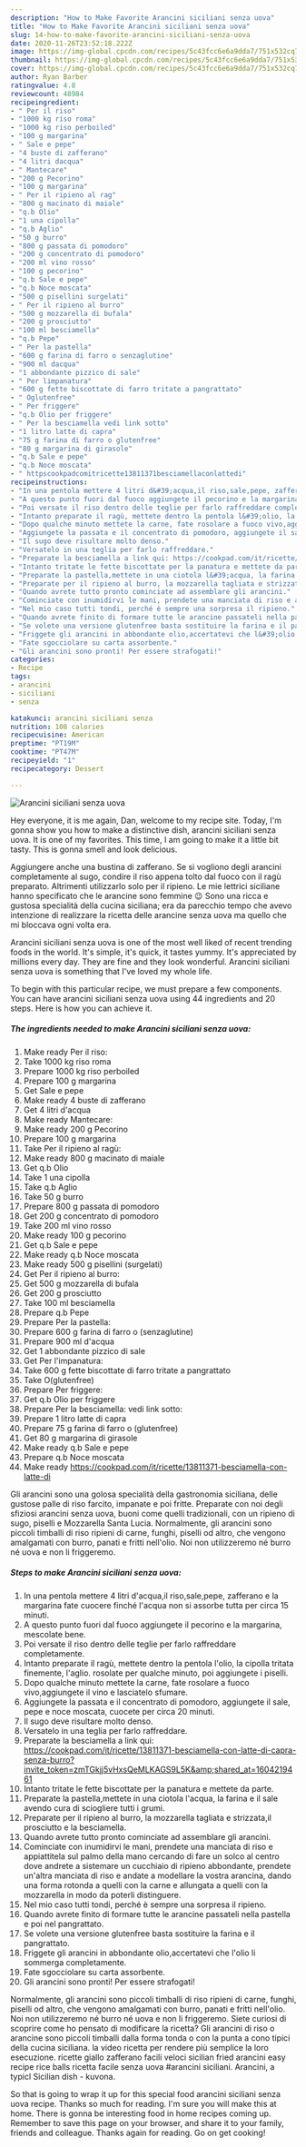 ```yaml
---
description: "How to Make Favorite Arancini siciliani senza uova"
title: "How to Make Favorite Arancini siciliani senza uova"
slug: 14-how-to-make-favorite-arancini-siciliani-senza-uova
date: 2020-11-26T23:52:18.222Z
image: https://img-global.cpcdn.com/recipes/5c43fcc6e6a9dda7/751x532cq70/arancini-siciliani-senza-uova-recipe-main-photo.jpg
thumbnail: https://img-global.cpcdn.com/recipes/5c43fcc6e6a9dda7/751x532cq70/arancini-siciliani-senza-uova-recipe-main-photo.jpg
cover: https://img-global.cpcdn.com/recipes/5c43fcc6e6a9dda7/751x532cq70/arancini-siciliani-senza-uova-recipe-main-photo.jpg
author: Ryan Barber
ratingvalue: 4.8
reviewcount: 48984
recipeingredient:
- " Per il riso"
- "1000 kg riso roma"
- "1000 kg riso perboiled"
- "100 g margarina"
- " Sale e pepe"
- "4 buste di zafferano"
- "4 litri dacqua"
- " Mantecare"
- "200 g Pecorino"
- "100 g margarina"
- " Per il ripieno al rag"
- "800 g macinato di maiale"
- "q.b Olio"
- "1 una cipolla"
- "q.b Aglio"
- "50 g burro"
- "800 g passata di pomodoro"
- "200 g concentrato di pomodoro"
- "200 ml vino rosso"
- "100 g pecorino"
- "q.b Sale e pepe"
- "q.b Noce moscata"
- "500 g pisellini surgelati"
- " Per il ripieno al burro"
- "500 g mozzarella di bufala"
- "200 g prosciutto"
- "100 ml besciamella"
- "q.b Pepe"
- " Per la pastella"
- "600 g farina di farro o senzaglutine"
- "900 ml dacqua"
- "1 abbondante pizzico di sale"
- " Per limpanatura"
- "600 g fette biscottate di farro tritate a pangrattato"
- " Oglutenfree"
- " Per friggere"
- "q.b Olio per friggere"
- " Per la besciamella vedi link sotto"
- "1 litro latte di capra"
- "75 g farina di farro o glutenfree"
- "80 g margarina di girasole"
- "q.b Sale e pepe"
- "q.b Noce moscata"
- " httpscookpadcomitricette13811371besciamellaconlattedi"
recipeinstructions:
- "In una pentola mettere 4 litri d&#39;acqua,il riso,sale,pepe, zafferano e la margarina fate cuocere finché l&#39;acqua non si assorbe tutta per circa 15 minuti."
- "A questo punto fuori dal fuoco aggiungete il pecorino e la margarina, mescolate bene."
- "Poi versate il riso dentro delle teglie per farlo raffreddare completamente."
- "Intanto preparate il ragù, mettete dentro la pentola l&#39;olio, la cipolla tritata finemente, l&#39;aglio. rosolate per qualche minuto, poi aggiungete i piselli."
- "Dopo qualche minuto mettete la carne, fate rosolare a fuoco vivo,aggiungete il vino e lasciatelo sfumare."
- "Aggiungete la passata e il concentrato di pomodoro, aggiungete il sale, pepe e noce moscata, cuocete per circa 20 minuti."
- "Il sugo deve risultare molto denso."
- "Versatelo in una teglia per farlo raffreddare."
- "Preparate la besciamella a link qui: https://cookpad.com/it/ricette/13811371-besciamella-con-latte-di-capra-senza-burro?invite_token=zmTGkjj5vHxsQeMLKAGS9L5K&amp;shared_at=1604219461"
- "Intanto tritate le fette biscottate per la panatura e mettete da parte."
- "Preparate la pastella,mettete in una ciotola l&#39;acqua, la farina e il sale avendo cura di sciogliere tutti i grumi."
- "Preparate per il ripieno al burro, la mozzarella tagliata e strizzata,il prosciutto e la besciamella."
- "Quando avrete tutto pronto cominciate ad assemblare gli arancini."
- "Cominciate con inumidirvi le mani, prendete una manciata di riso e appiattitela sul palmo della mano cercando di fare un solco al centro dove andrete a sistemare un cucchiaio di ripieno abbondante, prendete un&#39;altra manciata di riso e andate a modellare la vostra arancina, dando una forma rotonda a quelli con la carne e allungata a quelli con la mozzarella in modo da poterli distinguere."
- "Nel mio caso tutti tondi, perché è sempre una sorpresa il ripieno."
- "Quando avrete finito di formare tutte le arancine passateli nella pastella e poi nel pangrattato."
- "Se volete una versione glutenfree basta sostituire la farina e il pangrattato."
- "Friggete gli arancini in abbondante olio,accertatevi che l&#39;olio li sommerga completamente."
- "Fate sgocciolare su carta assorbente."
- "Gli arancini sono pronti! Per essere strafogati!"
categories:
- Recipe
tags:
- arancini
- siciliani
- senza

katakunci: arancini siciliani senza 
nutrition: 108 calories
recipecuisine: American
preptime: "PT19M"
cooktime: "PT47M"
recipeyield: "1"
recipecategory: Dessert

---
```



![Arancini siciliani senza uova](https://img-global.cpcdn.com/recipes/5c43fcc6e6a9dda7/751x532cq70/arancini-siciliani-senza-uova-recipe-main-photo.jpg)

Hey everyone, it is me again, Dan, welcome to my recipe site. Today, I'm gonna show you how to make a distinctive dish, arancini siciliani senza uova. It is one of my favorites. This time, I am going to make it a little bit tasty. This is gonna smell and look delicious.

Aggiungere anche una bustina di zafferano. Se si vogliono degli arancini completamente al sugo, condire il riso appena tolto dal fuoco con il ragù preparato. Altrimenti utilizzarlo solo per il ripieno. Le mie lettrici siciliane hanno specificato che le arancine sono femmine 😉 Sono una ricca e gustosa specialità della cucina siciliana; era da parecchio tempo che avevo intenzione di realizzare la ricetta delle arancine senza uova ma quello che mi bloccava ogni volta era.

Arancini siciliani senza uova is one of the most well liked of recent trending foods in the world. It's simple, it's quick, it tastes yummy. It's appreciated by millions every day. They are fine and they look wonderful. Arancini siciliani senza uova is something that I've loved my whole life.


To begin with this particular recipe, we must prepare a few components. You can have arancini siciliani senza uova using 44 ingredients and 20 steps. Here is how you can achieve it.

<!--inarticleads1-->

##### The ingredients needed to make Arancini siciliani senza uova:

1. Make ready  Per il riso:
1. Take 1000 kg riso roma
1. Prepare 1000 kg riso perboiled
1. Prepare 100 g margarina
1. Get  Sale e pepe
1. Make ready 4 buste di zafferano
1. Get 4 litri d&#39;acqua
1. Make ready  Mantecare:
1. Make ready 200 g Pecorino
1. Prepare 100 g margarina
1. Take  Per il ripieno al ragù:
1. Make ready 800 g macinato di maiale
1. Get q.b Olio
1. Take 1 una cipolla
1. Take q.b Aglio
1. Take 50 g burro
1. Prepare 800 g passata di pomodoro
1. Get 200 g concentrato di pomodoro
1. Take 200 ml vino rosso
1. Make ready 100 g pecorino
1. Get q.b Sale e pepe
1. Make ready q.b Noce moscata
1. Make ready 500 g pisellini (surgelati)
1. Get  Per il ripieno al burro:
1. Get 500 g mozzarella di bufala
1. Get 200 g prosciutto
1. Take 100 ml besciamella
1. Prepare q.b Pepe
1. Prepare  Per la pastella:
1. Prepare 600 g farina di farro o (senzaglutine)
1. Prepare 900 ml d&#39;acqua
1. Get 1 abbondante pizzico di sale
1. Get  Per l&#39;impanatura:
1. Take 600 g fette biscottate di farro tritate a pangrattato
1. Take  O(glutenfree)
1. Prepare  Per friggere:
1. Get q.b Olio per friggere
1. Prepare  Per la besciamella: vedi link sotto:
1. Prepare 1 litro latte di capra
1. Prepare 75 g farina di farro o (glutenfree)
1. Get 80 g margarina di girasole
1. Make ready q.b Sale e pepe
1. Prepare q.b Noce moscata
1. Make ready  https://cookpad.com/it/ricette/13811371-besciamella-con-latte-di


Gli arancini sono una golosa specialità della gastronomia siciliana, delle gustose palle di riso farcito, impanate e poi fritte. Preparate con noi degli sfiziosi arancini senza uova, buoni come quelli tradizionali, con un ripieno di sugo, piselli e Mozzarella Santa Lucia. Normalmente, gli arancini sono piccoli timballi di riso ripieni di carne, funghi, piselli od altro, che vengono amalgamati con burro, panati e fritti nell&#39;olio. Noi non utilizzeremo né burro né uova e non li friggeremo. 

<!--inarticleads2-->

##### Steps to make Arancini siciliani senza uova:

1. In una pentola mettere 4 litri d&#39;acqua,il riso,sale,pepe, zafferano e la margarina fate cuocere finché l&#39;acqua non si assorbe tutta per circa 15 minuti.
1. A questo punto fuori dal fuoco aggiungete il pecorino e la margarina, mescolate bene.
1. Poi versate il riso dentro delle teglie per farlo raffreddare completamente.
1. Intanto preparate il ragù, mettete dentro la pentola l&#39;olio, la cipolla tritata finemente, l&#39;aglio. rosolate per qualche minuto, poi aggiungete i piselli.
1. Dopo qualche minuto mettete la carne, fate rosolare a fuoco vivo,aggiungete il vino e lasciatelo sfumare.
1. Aggiungete la passata e il concentrato di pomodoro, aggiungete il sale, pepe e noce moscata, cuocete per circa 20 minuti.
1. Il sugo deve risultare molto denso.
1. Versatelo in una teglia per farlo raffreddare.
1. Preparate la besciamella a link qui: https://cookpad.com/it/ricette/13811371-besciamella-con-latte-di-capra-senza-burro?invite_token=zmTGkjj5vHxsQeMLKAGS9L5K&amp;shared_at=1604219461
1. Intanto tritate le fette biscottate per la panatura e mettete da parte.
1. Preparate la pastella,mettete in una ciotola l&#39;acqua, la farina e il sale avendo cura di sciogliere tutti i grumi.
1. Preparate per il ripieno al burro, la mozzarella tagliata e strizzata,il prosciutto e la besciamella.
1. Quando avrete tutto pronto cominciate ad assemblare gli arancini.
1. Cominciate con inumidirvi le mani, prendete una manciata di riso e appiattitela sul palmo della mano cercando di fare un solco al centro dove andrete a sistemare un cucchiaio di ripieno abbondante, prendete un&#39;altra manciata di riso e andate a modellare la vostra arancina, dando una forma rotonda a quelli con la carne e allungata a quelli con la mozzarella in modo da poterli distinguere.
1. Nel mio caso tutti tondi, perché è sempre una sorpresa il ripieno.
1. Quando avrete finito di formare tutte le arancine passateli nella pastella e poi nel pangrattato.
1. Se volete una versione glutenfree basta sostituire la farina e il pangrattato.
1. Friggete gli arancini in abbondante olio,accertatevi che l&#39;olio li sommerga completamente.
1. Fate sgocciolare su carta assorbente.
1. Gli arancini sono pronti! Per essere strafogati!


Normalmente, gli arancini sono piccoli timballi di riso ripieni di carne, funghi, piselli od altro, che vengono amalgamati con burro, panati e fritti nell&#39;olio. Noi non utilizzeremo né burro né uova e non li friggeremo. Siete curiosi di scoprire come ho pensato di modificare la ricetta? Gli arancini di riso o arancine sono piccoli timballi dalla forma tonda o con la punta a cono tipici della cucina siciliana. la video ricetta per rendere più semplice la loro esecuzione. ricette giallo zafferano facili veloci sicilian fried arancini easy recipe rice balls ricetta facile senza uova #arancini siciliani. Arancini, a typicl Sicilian dish - kuvona. 

So that is going to wrap it up for this special food arancini siciliani senza uova recipe. Thanks so much for reading. I'm sure you will make this at home. There is gonna be interesting food in home recipes coming up. Remember to save this page on your browser, and share it to your family, friends and colleague. Thanks again for reading. Go on get cooking!
